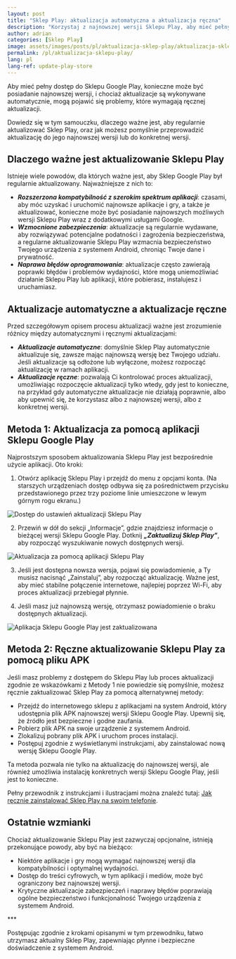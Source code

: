 ```yaml
---
layout: post
title: "Sklep Play: aktualizacja automatyczna a aktualizacja ręczna"
description: "Korzystaj z najnowszej wersji Sklepu Play, aby mieć pełny dostęp do istniejącej zawartości. Dowiedz się, jak zaktualizować automatycznie i ręcznie."
author: adrian
categories: [Sklep Play]
image: assets/images/posts/pl/aktualizacja-sklep-play/aktualizacja-sklep-play_featured.webp
permalink: /pl/aktualizacja-sklepu-play/
lang: pl
lang-ref: update-play-store
---
```


Aby mieć pełny dostęp do Sklepu Google Play, konieczne może być posiadanie najnowszej wersji, i chociaż aktualizacje są wykonywane automatycznie, mogą pojawić się problemy, które wymagają ręcznej aktualizacji.

Dowiedz się w tym samouczku, dlaczego ważne jest, aby regularnie aktualizować Sklep Play, oraz jak możesz pomyślnie przeprowadzić aktualizację do jego najnowszej wersji lub do konkretnej wersji.

## Dlaczego ważne jest aktualizowanie Sklepu Play

Istnieje wiele powodów, dla których ważne jest, aby Sklep Google Play był regularnie aktualizowany. Najważniejsze z nich to:
- ***Rozszerzona kompatybilność z szerokim spektrum aplikacji***: czasami, aby móc uzyskać i uruchomić najnowsze aplikacje i gry, a także je aktualizować, konieczne może być posiadanie najnowszych możliwych wersji Sklepu Play wraz z dodatkowymi usługami Google.
- ***Wzmocnione zabezpieczenia***: aktualizacje są regularnie wydawane, aby rozwiązywać potencjalne podatności i zagrożenia bezpieczeństwa, a regularne aktualizowanie Sklepu Play wzmacnia bezpieczeństwo Twojego urządzenia z systemem Android, chroniąc Twoje dane i prywatność.
- ***Naprawa błędów oprogramowania***: aktualizacje często zawierają poprawki błędów i problemów wydajności, które mogą uniemożliwiać działanie Sklepu Play lub aplikacji, które pobierasz, instalujesz i uruchamiasz.

## Aktualizacje automatyczne a aktualizacje ręczne

Przed szczegółowym opisem procesu aktualizacji ważne jest zrozumienie różnicy między automatycznymi i ręcznymi aktualizacjami:
- ***Aktualizacje automatyczne***: domyślnie Sklep Play automatycznie aktualizuje się, zawsze mając najnowszą wersję bez Twojego udziału. Jeśli aktualizacje są odłożone lub wyłączone, możesz rozpocząć aktualizację w ramach aplikacji.
- ***Aktualizacje ręczne***: pozwalają Ci kontrolować proces aktualizacji, umożliwiając rozpoczęcie aktualizacji tylko wtedy, gdy jest to konieczne, na przykład gdy automatyczne aktualizacje nie działają poprawnie, albo aby upewnić się, że korzystasz albo z najnowszej wersji, albo z konkretnej wersji.

## Metoda 1: Aktualizacja za pomocą aplikacji Sklepu Google Play

Najprostszym sposobem aktualizowania Sklepu Play jest bezpośrednie użycie aplikacji. Oto kroki:

1. Otwórz aplikację Sklepu Play i przejdź do menu z opcjami konta. (Na starszych urządzeniach dostęp odbywa się za pośrednictwem przycisku przedstawionego przez trzy poziome linie umieszczone w lewym górnym rogu ekranu.)
<img alt="Dostęp do ustawień aktualizacji Sklepu Play" title="Dostęp do ustawień aktualizacji Sklepu Play" loading="lazy" class="article-image medium-width-img" src="{{site.baseurl}}/assets/images/posts/pl/aktualizacja-sklep-play/ustawienia-aktualizacji-dostepu-do-sklepu-play.webp">

2. Przewiń w dół do sekcji „Informacje”, gdzie znajdziesz informacje o bieżącej wersji Sklepu Google Play. Dotknij ***„Zaktualizuj Sklep Play”***, aby rozpocząć wyszukiwanie nowych dostępnych wersji.
<img alt="Aktualizacja za pomocą aplikacji Sklepu Play" title="Aktualizacja za pomocą aplikacji Sklepu Play" loading="lazy" class="article-image medium-width-img" src="{{site.baseurl}}/assets/images/posts/pl/aktualizacja-sklep-play/aktualizacja-sklepu-play.webp">

3. Jeśli jest dostępna nowsza wersja, pojawi się powiadomienie, a Ty musisz nacisnąć „Zainstaluj”, aby rozpocząć aktualizację. Ważne jest, aby mieć stabilne połączenie internetowe, najlepiej poprzez Wi-Fi, aby proces aktualizacji przebiegał płynnie.

4. Jeśli masz już najnowszą wersję, otrzymasz powiadomienie o braku dostępnych aktualizacji.
<img alt="Aplikacja Sklepu Google Play jest zaktualizowana" title="Aplikacja Sklepu Google Play jest zaktualizowana" loading="lazy" class="article-image medium-width-img" src="{{site.baseurl}}/assets/images/posts/pl/aktualizacja-sklep-play/aplikacja-sklepu-play-jest-aktualizowana.webp.webp">

## Metoda 2: Ręczne aktualizowanie Sklepu Play za pomocą pliku APK

Jeśli masz problemy z dostępem do Sklepu Play lub proces aktualizacji zgodnie ze wskazówkami z Metody 1 nie powiedzie się pomyślnie, możesz ręcznie zaktualizować Sklep Play za pomocą alternatywnej metody:
- Przejdź do internetowego sklepu z aplikacjami na system Android, który udostępnia plik APK najnowszej wersji Sklepu Google Play. Upewnij się, że źródło jest bezpieczne i godne zaufania.
- Pobierz plik APK na swoje urządzenie z systemem Android.
- Zlokalizuj pobrany plik APK i uruchom proces instalacji.
- Postępuj zgodnie z wyświetlanymi instrukcjami, aby zainstalować nową wersję Sklepu Google Play.

Ta metoda pozwala nie tylko na aktualizację do najnowszej wersji, ale również umożliwia instalację konkretnych wersji Sklepu Google Play, jeśli jest to konieczne.

Pełny przewodnik z instrukcjami i ilustracjami można znaleźć tutaj: [Jak ręcznie zainstalować Sklep Play na swoim telefonie]({{site.baseurl}}/pl/pobierz-i-zainstaluj-sklep-play/).

## Ostatnie wzmianki

Chociaż aktualizowanie Sklepu Play jest zazwyczaj opcjonalne, istnieją przekonujące powody, aby być na bieżąco:
- Niektóre aplikacje i gry mogą wymagać najnowszej wersji dla kompatybilności i optymalnej wydajności.
- Dostęp do treści cyfrowych, w tym aplikacji i mediów, może być ograniczony bez najnowszej wersji.
- Krytyczne aktualizacje zabezpieczeń i naprawy błędów poprawiają ogólne bezpieczeństwo i funkcjonalność Twojego urządzenia z systemem Android.

<div class="post-bottom-stars">***</div>

Postępując zgodnie z krokami opisanymi w tym przewodniku, łatwo utrzymasz aktualny Sklep Play, zapewniając płynne i bezpieczne doświadczenie z systemem Android.